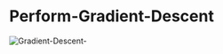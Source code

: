 # Perform-Gradient-Descent

![Gradient-Descent-](https://github.com/blueraymusic/Perform-Gradient-Descent/assets/83096078/d5b7ddc4-5932-43f5-b8b7-8b6d8cdcfe96)
